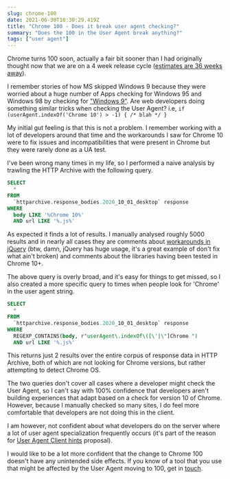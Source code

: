 ```yaml
---
slug: chrome-100
date: 2021-06-30T10:30:29.419Z
title: "Chrome 100 - Does it break user agent checking?"
summary: "Does the 100 in the User Agent break anything?"
tags: ["user agent"]
---
```


Chrome turns 100 soon, actually a fair bit sooner than I had originally thought now that we are on a 4 week release cycle ([estimates are 36 weeks away](https://chromestatus.com/features/schedule)).

I remember stories of how MS skipped Windows 9 because they were worried about a huge number of Apps checking for Windows 95 and Windows 98 by checking for ["Windows 9"](https://www.reddit.com/r/technology/comments/2hwlrk/new_windows_version_will_be_called_windows_10/ckwq83x/). Are web developers doing something similar tricks when checking the User Agent? i.e, `if (userAgent.indexOf('Chrome 10') > -1) { /* blah */ }`

My initial gut feeling is that this is not a problem. I remember working with a lot of developers around that time and the workarounds I saw for Chrome 10 were to fix issues and incompatibilities that were present in Chrome but they were rarely done as a UA test.

I've been wrong many times in my life, so I performed a naive analysis by trawling the HTTP Archive with the following query.

```SQL
SELECT
  *
FROM
  `httparchive.response_bodies.2020_10_01_desktop` response
WHERE
  body LIKE '%Chrome 10%'
  AND url LIKE '%.js%'
```

As expected it finds a lot of results. I manually analysed roughly 5000 results and in nearly all cases they are comments about [workarounds in jQuery](https://github.com/jquery/jquery/commit/52a0238) (btw, damn, jQuery has huge usage, it's a great example of don't fix what ain't broken) and comments about the libraries having been tested in Chrome 10+.

The above query is overly broad, and it's easy for things to get missed, so I also created a more specific query to times when people look for 'Chrome' in the user agent string.

```SQL
SELECT
  *
FROM
  `httparchive.response_bodies.2020_10_01_desktop` response
WHERE
  REGEXP_CONTAINS(body, r"userAgent\.indexOf\([\'|\"]Chrome ")
  AND url LIKE '%.js%'
```

This returns just 2 results over the entire corpus of response data in HTTP Archive, both of which are not looking for Chrome versions, but rather attempting to detect Chrome OS.

The two queries don't cover all cases where a developer might check the User Agent, so I can't say with 100% confidence that developers aren't building experiences that adapt based on a check for version 10 of Chrome. However, because I manually checked so many sites, I do feel more comfortable that developers are not doing this in the client. 

I am however, not confident about what developers do on the server where a lot of user agent specialization frequently occurs (it's part of the reason for [User Agent Client hints](https://wicg.github.io/ua-client-hints/) proposal).

I would like to be a lot more confident that the change to Chrome 100 doesn't have any unintended side effects. If you know of a tool that you use that might be affected by the User Agent moving to 100, get in [touch](mailto:paulkinlan@google.com).
